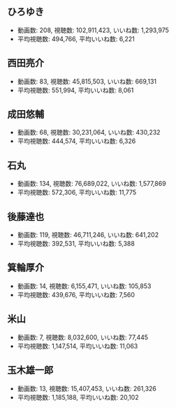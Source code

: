 ## ひろゆき

-   動画数: 208, 視聴数: 102,911,423, いいね数: 1,293,975
-   平均視聴数: 494,766, 平均いいね数: 6,221

## 西田亮介

-   動画数: 83, 視聴数: 45,815,503, いいね数: 669,131
-   平均視聴数: 551,994, 平均いいね数: 8,061

## 成田悠輔

-   動画数: 68, 視聴数: 30,231,064, いいね数: 430,232
-   平均視聴数: 444,574, 平均いいね数: 6,326

## 石丸

-   動画数: 134, 視聴数: 76,689,022, いいね数: 1,577,869
-   平均視聴数: 572,306, 平均いいね数: 11,775

## 後藤達也

-   動画数: 119, 視聴数: 46,711,246, いいね数: 641,202
-   平均視聴数: 392,531, 平均いいね数: 5,388

## 箕輪厚介

-   動画数: 14, 視聴数: 6,155,471, いいね数: 105,853
-   平均視聴数: 439,676, 平均いいね数: 7,560

## 米山

-   動画数: 7, 視聴数: 8,032,600, いいね数: 77,445
-   平均視聴数: 1,147,514, 平均いいね数: 11,063

## 玉木雄一郎

-   動画数: 13, 視聴数: 15,407,453, いいね数: 261,326
-   平均視聴数: 1,185,188, 平均いいね数: 20,102
